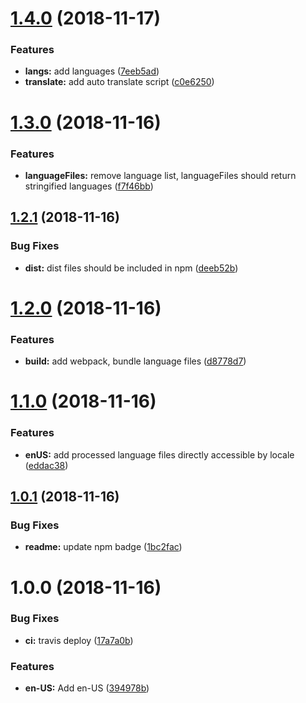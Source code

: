 # [1.4.0](https://github.com/Draggable/formeo-i18n/compare/v1.3.0...v1.4.0) (2018-11-17)


### Features

* **langs:** add languages ([7eeb5ad](https://github.com/Draggable/formeo-i18n/commit/7eeb5ad))
* **translate:** add auto translate script ([c0e6250](https://github.com/Draggable/formeo-i18n/commit/c0e6250))

# [1.3.0](https://github.com/Draggable/formeo-i18n/compare/v1.2.1...v1.3.0) (2018-11-16)


### Features

* **languageFiles:** remove language list, languageFiles should return stringified languages ([f7f46bb](https://github.com/Draggable/formeo-i18n/commit/f7f46bb))

## [1.2.1](https://github.com/Draggable/formeo-i18n/compare/v1.2.0...v1.2.1) (2018-11-16)


### Bug Fixes

* **dist:** dist files should be included in npm ([deeb52b](https://github.com/Draggable/formeo-i18n/commit/deeb52b))

# [1.2.0](https://github.com/Draggable/formeo-i18n/compare/v1.1.0...v1.2.0) (2018-11-16)


### Features

* **build:** add webpack, bundle language files ([d8778d7](https://github.com/Draggable/formeo-i18n/commit/d8778d7))

# [1.1.0](https://github.com/Draggable/formeo-i18n/compare/v1.0.1...v1.1.0) (2018-11-16)


### Features

* **enUS:** add processed language files directly accessible by locale ([eddac38](https://github.com/Draggable/formeo-i18n/commit/eddac38))

## [1.0.1](https://github.com/Draggable/formeo-i18n/compare/v1.0.0...v1.0.1) (2018-11-16)


### Bug Fixes

* **readme:** update npm badge ([1bc2fac](https://github.com/Draggable/formeo-i18n/commit/1bc2fac))

# 1.0.0 (2018-11-16)


### Bug Fixes

* **ci:** travis deploy ([17a7a0b](https://github.com/Draggable/formeo-i18n/commit/17a7a0b))


### Features

* **en-US:** Add en-US ([394978b](https://github.com/Draggable/formeo-i18n/commit/394978b))

